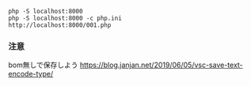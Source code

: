 

```
php -S localhost:8000
php -S localhost:8000 -c php.ini
http://localhost:8000/001.php
```

### 注意

bom無しで保存しよう
https://blog.janjan.net/2019/06/05/vsc-save-text-encode-type/
